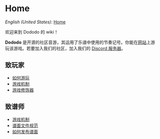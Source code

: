 # Home

*English (United States)*: [Home](Home)

欢迎来到 Dododo 的 wiki！

**Dododo** 是开源的社区音游，其运用了乐谱中使用的节奏记号。你能在[网站](https://ulysseszh.github.io/rpg/dododo/)上游玩该游戏。若要加入我们的社区，加入我们的 [Discord 服务器](https://discord.gg/yYdMw5hm2K)。

## 致玩家

- [如何游玩](how-to-play-zh-cn)
- [游戏机制](game-mechanics-zh-cn)
- [游戏修饰器](game-modifiers-zh-cn)

## 致谱师

- [游戏机制](game-mechanics-zh-cn)
- [谱面文件规范](beatmap-spec-zh-cn)
- [如何发布谱面](how-to-publish-zh-cn)
